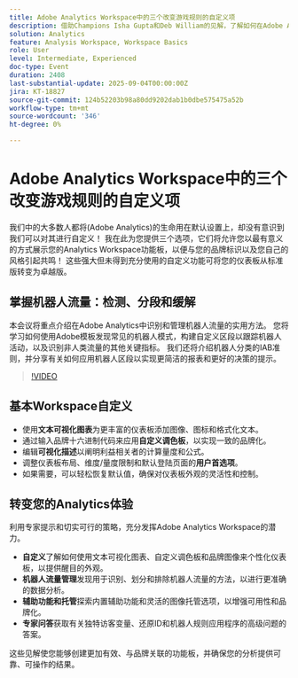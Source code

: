 ```yaml
---
title: Adobe Analytics Workspace中的三个改变游戏规则的自定义项
description: 借助Champions Isha Gupta和Deb William的见解，了解如何在Adobe Analytics中标记功能板、设置独特访客ID和应对机器人流量。
solution: Analytics
feature: Analysis Workspace, Workspace Basics
role: User
level: Intermediate, Experienced
doc-type: Event
duration: 2408
last-substantial-update: 2025-09-04T00:00:00Z
jira: KT-18827
source-git-commit: 124b52203b98a80dd9202dab1b0dbe575475a52b
workflow-type: tm+mt
source-wordcount: '346'
ht-degree: 0%

---
```



# Adobe Analytics Workspace中的三个改变游戏规则的自定义项

我们中的大多数人都将(Adobe Analytics)的生命用在默认设置上，却没有意识到我们可以对其进行自定义！ 我在此为您提供三个选项，它们将允许您以最有意义的方式展示您的Analytics Workspace功能板，以便与您的品牌标识以及您自己的风格引起共鸣！ 这些强大但未得到充分使用的自定义功能可将您的仪表板从标准版转变为卓越版。

## 掌握机器人流量：检测、分段和缓解

本会议将重点介绍在Adobe Analytics中识别和管理机器人流量的实用方法。 您将学习如何使用Adobe模板发现常见的机器人模式，构建自定义区段以跟踪机器人活动，以及识别非人类流量的其他关键指标。 我们还将介绍机器人分类的IAB准则，并分享有关如何应用机器人区段以实现更简洁的报表和更好的决策的提示。

>[!VIDEO](https://video.tv.adobe.com/v/3471123/?learn=on&enablevpops)

## 基本Workspace自定义

* 使用&#x200B;**文本可视化图表**&#x200B;为更丰富的仪表板添加图像、图标和格式化文本。
* 通过输入品牌十六进制代码来应用&#x200B;**自定义调色板**，以实现一致的品牌化。
* 编辑&#x200B;**可视化描述**&#x200B;以阐明利益相关者的计算量度和公式。
* 调整仪表板布局、维度/量度限制和默认登陆页面的&#x200B;**用户首选项**。
* 如果需要，可以轻松恢复默认值，确保对仪表板外观的灵活性和控制。

## 转变您的Analytics体验

利用专家提示和切实可行的策略，充分发挥Adobe Analytics Workspace的潜力。

* **自定义**&#x200B;了解如何使用文本可视化图表、自定义调色板和品牌图像来个性化仪表板，以提供醒目的外观。
* **机器人流量管理**&#x200B;发现用于识别、划分和排除机器人流量的方法，以进行更准确的数据分析。
* **辅助功能和托管**&#x200B;探索内置辅助功能和灵活的图像托管选项，以增强可用性和品牌化。
* **专家问答**&#x200B;获取有关独特访客变量、还原ID和机器人规则应用程序的高级问题的答案。

这些见解使您能够创建更加有效、与品牌关联的功能板，并确保您的分析提供可靠、可操作的结果。

